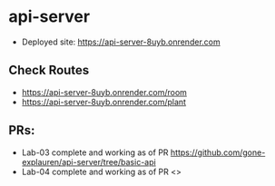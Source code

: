 # api-server
* Deployed site: <https://api-server-8uyb.onrender.com>

## Check Routes
* <https://api-server-8uyb.onrender.com/room>
* <https://api-server-8uyb.onrender.com/plant>

## PRs:
* Lab-03 complete and working as of PR <https://github.com/gone-explauren/api-server/tree/basic-api>
* Lab-04 complete and working as of PR <>
